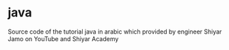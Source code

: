 # java
Source code of the tutorial java in arabic which provided by engineer Shiyar Jamo on YouTube and Shiyar Academy
